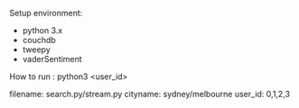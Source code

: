 Setup environment:
- python 3.x
- couchdb
- tweepy
- vaderSentiment

How to run :
python3 <filename> <cityname> <user_id>

filename: search.py/stream.py
cityname: sydney/melbourne
user_id: 0,1,2,3